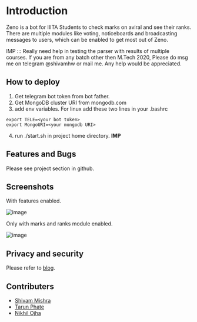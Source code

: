 # Introduction
Zeno is a bot for IIITA Students to check marks on aviral and see their ranks. There are multiple modules like voting, noticeboards and broadcasting messages to users, which can be enabled to get most out of Zeno.

IMP ::: Really need help in testing the parser with results of multiple courses. If you are from any batch other then M.Tech 2020, Please do msg me on telegram @shivamhw or mail me. Any help would be appreciated.

## How to deploy

1. Get telegram bot token from bot father.
2. Get MongoDB cluster URI from mongodb.com
3. add env variables. For linux add these two lines in your .bashrc
```
export TELE=<your bot token>
export MongoURI=<your mongodb URI>
```
4. run ./start.sh in  project home directory. **IMP**


## Features and Bugs
Please see project section in github.


## Screenshots

With features enabled.


![image](https://user-images.githubusercontent.com/25840198/126906691-43217bfc-6cd0-4144-9a45-8b3b1e13b5b8.png)

Only with marks and ranks module enabled.

![image](https://user-images.githubusercontent.com/25840198/126906755-510b2190-72f5-4b76-89f3-59fae2167a61.png)


## Privacy and security


Please refer to [blog](https://shivamhw.github.io/ZeNo).


## Contributers

- [Shivam Mishra](https://github.com/shivamhw)
- [Tarun Phate](https://github.com/PhateTarun)
- [Nikhil Ojha](https://github.com/nojha95)
